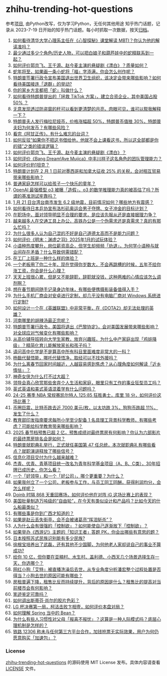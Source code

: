# zhihu-trending-hot-questions
参考[项目](https://github.com/justjavac/zhihu-trending-hot-questions), 由Python改写，仅为学习Python，无任何其他用途
知乎热门话题，记录从 2023-7-19
日开始的知乎热门话题。每小时抓取一次数据，按天[归档](./data)。
<!-- BEGIN -->
<!-- 最后更新时间 2025-01-21 04:25:30.162085 -->
1. [如何看待清华大学心理系主任在《心智探秘》课堂解读 MBTI？你认为他的解读准吗？](https://www.zhihu.com/question/9053350914)
1. [最少通过多少个角色/历史人物，可以把白娘子和葫芦娃中的蛇精联系到一起？](https://www.zhihu.com/question/9669016788)
1. [如何评价郭京飞、王千源、赵今麦主演的悬疑剧《漂白》？质量如何？](https://www.zhihu.com/question/9847458748)
1. [蛇年将至，如果画一条小蛇将「福」字添满，你会怎么创作呢？](https://www.zhihu.com/question/9734038135)
1. [特朗普签署行政令宣布美国退出世界卫生组织，该决定会带来哪些影响？如何看待美国接连「退群」的举动?](https://www.zhihu.com/question/10155728678)
1. [你的家乡方言都把「蛇」叫做什么？](https://www.zhihu.com/question/9752071559)
1. [如何看待特朗普提出的「拯救 TikTok 方案」，建立合资企业，其中美国占股 50% ？](https://www.zhihu.com/question/10064513622)
1. [无意发现透过防盗窗的杆可以看到更清楚的月亮，肉眼可见，谁可以帮我解释一下？](https://www.zhihu.com/question/564059264)
1. [特朗普夫人发行梅拉尼娅币，价格涨幅超 50%，特朗普币值挫 30%，特朗普夫妇为何发币？有哪些风险？](https://www.zhihu.com/question/10066993272)
1. [看完《阿甘正传》，有什么难忘的台词？](https://www.zhihu.com/question/665783011)
1. [如何反驳“如果你不把这书借给他，他就不会上课看这书，所以这全部都是你的错”之类的错误逻辑？](https://www.zhihu.com/question/10005812549)
1. [如何评价郭京飞、王千源、赵今麦主演的悬疑剧《漂白》？](https://www.zhihu.com/question/9847458748)
1. [如何评价《Bang Dream!Ave Mujica》中丰川祥子这名角色的团队管理能力？](https://www.zhihu.com/question/10063429052)
1. [如何评价豹1坦克？](https://www.zhihu.com/question/39595335)
1. [特朗普计划在 2 月 1 日前对墨西哥和加拿大征收 25% 的关税，会对相互贸易带来哪些影响？](https://www.zhihu.com/question/10154543042)
1. [普通家庭怎样可以给孩子一个快乐的童年？](https://www.zhihu.com/question/663330666)
1. [OpenAI 最强模型 o3 被曝「造假」，o3 的数学推理能力真的被高估了吗？所谓的基准测试牢靠吗？](https://www.zhihu.com/question/10078773611)
1. [1 月 21 日台湾台南市发生 6.2 级地震，目前情况如何？哪些地方有震感？](https://www.zhihu.com/question/10131247100)
1. [如何看待日本乒协宣布洛杉矶奥运会男子夺牌、女子冲金的目标计划？](https://www.zhihu.com/question/10106851550)
1. [在职场中，面对领导明显不合理的要求，是应该先服从还是直接据理力争？](https://www.zhihu.com/question/5681857045)
1. [越来越多人在交通工具上办公，高铁办公是一个伪需求还是真需求？真的有那么忙吗？](https://www.zhihu.com/question/10037276714)
1. [为什么很多人认为自己混的不好是自己道德太高而不是能力问题？](https://www.zhihu.com/question/6270894666)
1. [如何评价《明末：渊虚之羽》2025年1月的试玩体验？](https://www.zhihu.com/question/10072500754)
1. [小语种热度攀升，岗位薪资高企，但学生却频频「劝退」，为何学小语种与就业间存在矛盾？什么导致供需错配？](https://www.zhihu.com/question/9656234825)
1. [在工厂上班是一种什么样的体验？](https://www.zhihu.com/question/348434653)
1. [一个老板用了你二十年，现在觉得你岁数大，不会再跳槽的时候，五年不给你涨工资，你会是什么心理？](https://www.zhihu.com/question/9591449049)
1. [天天上班很心累，但是又不能辞职，辞职就没钱，这种两难的心情应该怎么调剂啊？](https://www.zhihu.com/question/9641183602)
1. [想在春节期间随手记录身边年味，有哪些便携摄影装备值得入手？](https://www.zhihu.com/question/7616595937)
1. [为什么手机厂商会对安卓进行定制，却几乎没有电脑厂商对 Windows 系统进行定制?](https://www.zhihu.com/question/8509937626)
1. [如何设计一个在《英雄联盟》中非常平衡，在《DOTA2》却无法处理的英雄？](https://www.zhihu.com/question/655064399)
1. [河南哪里的胡辣汤最正宗呢？](https://www.zhihu.com/question/661040885)
1. [特朗普签署行政令，美国将退出《巴黎协定》，会对美国发展带来哪些影响？对全球应对气候变化有哪些影响？](https://www.zhihu.com/question/10150733439)
1. [从高价辅导班转向大学生家教，放弃兴趣班，为什么中产家庭出现「鸡娃降级」？精简化育儿能解放家长和孩子吗？](https://www.zhihu.com/question/10086916559)
1. [请问高中化学是不是算高中所有科目里面难度非常大的一科？](https://www.zhihu.com/question/8687296227)
1. [杨戬代替悟能，哪吒代替悟净，取经可以不找外援吗？](https://www.zhihu.com/question/665404731)
1. [为什么离春节回家时间越近，人越容易感到焦虑？从心理角度如何解读「近乡情怯」？](https://www.zhihu.com/question/9643835812)
1. [神奇女侠为什么打不过大超？](https://www.zhihu.com/question/320829677)
1. [领导会真心欣赏那些舍弃个人生活和家庭，眼里只有工作的事业狂型员工吗？](https://www.zhihu.com/question/9905185067)
1. [英式英语和美式英语混着学有什么问题吗？](https://www.zhihu.com/question/9435073828)
1. [24-25 赛季 NBA 常规赛凯尔特人 125:85 狂胜勇士，库里 18 分，如何评价这场比赛？](https://www.zhihu.com/question/10144329189)
1. [币圈巨震，比特币跌去近 7000 美元/枚，以太坊跌 3%，狗狗币跌超 11%，发生了什么？](https://www.zhihu.com/question/10073966632)
1. [教育部印发指南要求每所小学至少配备 1 名具理工背景科学教师，有哪些考虑？可能给科学教育带来哪些影响？](https://www.zhihu.com/question/10094486997)
1. [2025 春节档预售已超 2 亿，预售成绩对最终票房有何影响？你认为六部影片的最终票房排名会是如何？](https://www.zhihu.com/question/10087702355)
1. [特朗普就职典礼举行，正式就任美国第 47 任总统，本次就职典礼有哪些看点？就职演讲释放了哪些信号？](https://www.zhihu.com/question/10105381450)
1. [信息化项目交付为什么越来越难？](https://www.zhihu.com/question/7857010769)
1. [杰青、优青、青基项目统一改名为青年科学基金项目（A、B、C类），30年招牌已成历史，你怎么看？](https://www.zhihu.com/question/10094855365)
1. [一个「好领导」和一个「好公司」，哪个更重要？为什么？](https://www.zhihu.com/question/9726978051)
1. [如果我创立了一个公司，老板参与工作，与员工同工同酬，获得利润均分，会怎么样呢？](https://www.zhihu.com/question/3194918699)
1. [Doinb 时隔 868 天重回赛场，如何评价他在对阵 iG 这场比赛上的表现？](https://www.zhihu.com/question/10022812404)
1. [美国批量制造万吨级的“自由轮”，在今天有类似设计和产品吗？比如今天的什么船最类似？](https://www.zhihu.com/question/31003394)
1. [有哪些事是你到广西才知道的？](https://www.zhihu.com/question/339131125)
1. [如果是赵云丢失街亭，会不会被诸葛亮“挥泪斩杀”？](https://www.zhihu.com/question/9940331414)
1. [人为什么会有很强的「控制欲」？如何能使自己逐渐放下「控制欲」？](https://www.zhihu.com/question/9264139176)
1. [如果举办《西游记》主题的「知识王者」答题 PK，你会出哪些有意思的题？](https://www.zhihu.com/question/9661574080)
1. [日本按照苏式民族识别能有多少民族?](https://www.zhihu.com/question/9742985054)
1. [徐根宝培养出了武磊，还有其他不少国脚，为何他老人家却说自己的事业不算成功?](https://www.zhihu.com/question/9729863943)
1. [给你 10 亿，但你要在亚楠村、水生村、盖利德、小西天几个场景选择生存一天，你选哪个？](https://www.zhihu.com/question/10016753868)
1. [网红小狗「艾特」被直播洗澡后去世，从专业角度分析潘宏整个过程处置是否得当？小狗去世的原因可能有哪些？](https://www.zhihu.com/question/10025272705)
1. [房租普遍下降，租售比反而持续提升，背后的原因是什么？租售比的提高对当前楼市会有何影响？](https://www.zhihu.com/question/9561122205)
1. [笔迹鉴定可靠吗？](https://www.zhihu.com/question/22033593)
1. [如何调出斯蒂芬·肖尔的胶片色彩？](https://www.zhihu.com/question/523072470)
1. [LG 杯决赛第一局，柯洁击败卞相壹，如何评价本盘对局？](https://www.zhihu.com/question/10084361708)
1. [如何理解 Spring 当中的 Bean？](https://www.zhihu.com/question/47220912)
1. [为什么有些人习惯性对父母「报喜不报忧」？这算是一种人际模式吗？底层心理机制是怎样的？](https://www.zhihu.com/question/9650243302)
1. [铁路 12306 称未与任何第三方平台合作，加钱抢票无实际效果，用户为何仍愿意购买「加速包」？](https://www.zhihu.com/question/10097555559)
<!-- END -->
### License
[zhihu-trending-hot-questions](https://github.com/yaogengzhu/zhihu-trending-hot-questions)
的源码使用 MIT License 发布。具体内容请查看 [LICENSE](./LICENSE) 文件。

